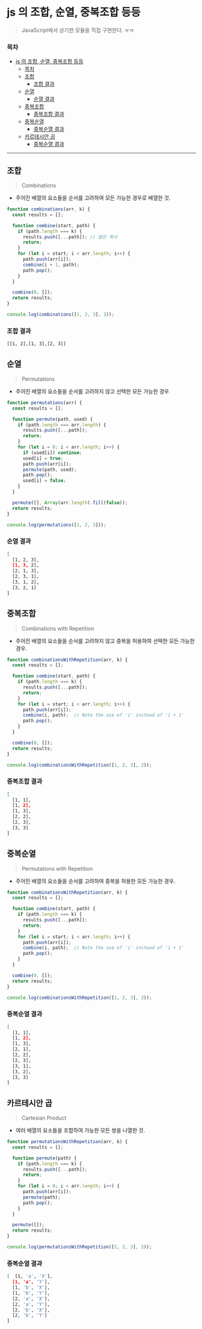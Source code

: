 # js 의 조합, 순열, 중복조합 등등
> JavaScript에서 상기한 모듈을 직접 구현한다. ㅠㅠ

### 목차

- [js 의 조합, 순열, 중복조합 등등](#js-의-조합-순열-중복조합-등등)
    - [목차](#목차)
  - [조합](#조합)
    - [조합 결과](#조합-결과)
  - [순열](#순열)
    - [순열 결과](#순열-결과)
  - [중복조합](#중복조합)
    - [중복조합 결과](#중복조합-결과)
  - [중복순열](#중복순열)
    - [중복순열 결과](#중복순열-결과)
  - [카르테시안 곱](#카르테시안-곱)
    - [중복순열 결과](#중복순열-결과-1)
---

## 조합 
> Combinations
- 주어진 배열의 요소들을 순서를 고려하여 모든 가능한 경우로 배열한 것.

``` js
function combinations(arr, k) {
  const results = [];

  function combine(start, path) {
    if (path.length === k) {
      results.push([...path]); // 얇은 복사
      return;
    }
    for (let i = start; i < arr.length; i++) {
      path.push(arr[i]);
      combine(i + 1, path);
      path.pop();
    }
  }

  combine(0, []);
  return results;
}

console.log(combinations([1, 2, 3], 2));
```

### 조합 결과
``` sh
[[1, 2],[1, 3],[2, 3]]
```

## 순열
> Permutations
- 주어진 배열의 요소들을 순서를 고려하지 않고 선택한 모든 가능한 경우
``` js
function permutations(arr) {
  const results = [];

  function permute(path, used) {
    if (path.length === arr.length) {
      results.push([...path]);
      return;
    }
    for (let i = 0; i < arr.length; i++) {
      if (used[i]) continue;
      used[i] = true;
      path.push(arr[i]);
      permute(path, used);
      path.pop();
      used[i] = false;
    }
  }

  permute([], Array(arr.length).fill(false));
  return results;
}

console.log(permutations([1, 2, 3]));
```
### 순열 결과
``` sh
[
  [1, 2, 3],
  [1, 3, 2],
  [2, 1, 3],
  [2, 3, 1],
  [3, 1, 2],
  [3, 2, 1]
]
```
## 중복조합
> Combinations with Repetition
- 주어진 배열의 요소들을 순서를 고려하지 않고 중복을 허용하여 선택한 모든 가능한 경우.

``` js
function combinationsWithRepetition(arr, k) {
  const results = [];

  function combine(start, path) {
    if (path.length === k) {
      results.push([...path]);
      return;
    }
    for (let i = start; i < arr.length; i++) {
      path.push(arr[i]);
      combine(i, path);  // Note the use of 'i' instead of 'i + 1'
      path.pop();
    }
  }

  combine(0, []);
  return results;
}

console.log(combinationsWithRepetition([1, 2, 3], 2));
```
### 중복조합 결과
``` sh
[
  [1, 1],
  [1, 2],
  [1, 3],
  [2, 2],
  [2, 3],
  [3, 3]
]
```


## 중복순열
> Permutations with Repetition
- 주어진 배열의 요소들을 순서를 고려하여 중복을 허용한 모든 가능한 경우.

``` js
function combinationsWithRepetition(arr, k) {
  const results = [];

  function combine(start, path) {
    if (path.length === k) {
      results.push([...path]);
      return;
    }
    for (let i = start; i < arr.length; i++) {
      path.push(arr[i]);
      combine(i, path);  // Note the use of 'i' instead of 'i + 1'
      path.pop();
    }
  }

  combine(0, []);
  return results;
}

console.log(combinationsWithRepetition([1, 2, 3], 2));
```
### 중복순열 결과
``` sh
[
  [1, 1],
  [1, 2],
  [1, 3],
  [2, 1],
  [2, 2],
  [2, 3],
  [3, 1],
  [3, 2],
  [3, 3]
]
```


## 카르테시안 곱
> Cartesian Product
- 여러 배열의 요소들을 조합하여 가능한 모든 쌍을 나열한 것.

``` js
function permutationsWithRepetition(arr, k) {
  const results = [];

  function permute(path) {
    if (path.length === k) {
      results.push([...path]);
      return;
    }
    for (let i = 0; i < arr.length; i++) {
      path.push(arr[i]);
      permute(path);
      path.pop();
    }
  }

  permute([]);
  return results;
}

console.log(permutationsWithRepetition([1, 2, 3], 2));
```

### 중복순열 결과
``` sh
[  [1, 'a', 'X'],
  [1, 'a', 'Y'],
  [1, 'b', 'X'],
  [1, 'b', 'Y'],
  [2, 'a', 'X'],
  [2, 'a', 'Y'],
  [2, 'b', 'X'],
  [2, 'b', 'Y']
]
```